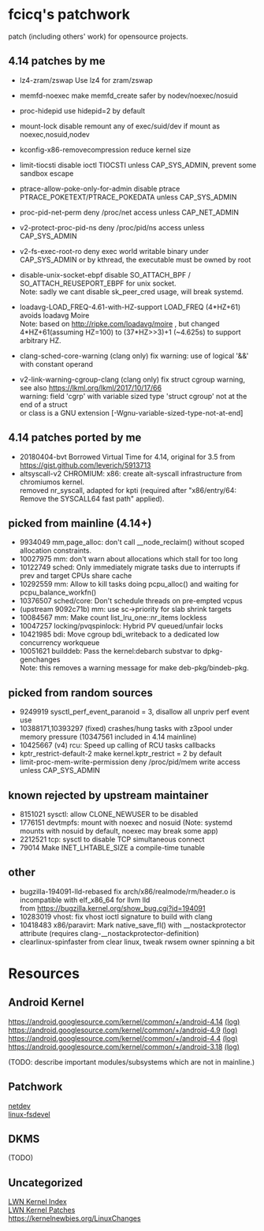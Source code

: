 # fcicq's patchwork
patch (including others' work) for opensource projects.

## 4.14 patches by me
* lz4-zram/zswap Use lz4 for zram/zswap
* memfd-noexec make memfd_create safer by nodev/noexec/nosuid
* proc-hidepid use hidepid=2 by default
* mount-lock disable remount any of exec/suid/dev if mount as noexec,nosuid,nodev
* kconfig-x86-removecompression reduce kernel size
* limit-tiocsti disable ioctl TIOCSTI unless CAP_SYS_ADMIN, prevent some sandbox escape
* ptrace-allow-poke-only-for-admin disable ptrace PTRACE_POKETEXT/PTRACE_POKEDATA unless CAP_SYS_ADMIN
* proc-pid-net-perm deny /proc/net access unless CAP_NET_ADMIN
* v2-protect-proc-pid-ns deny /proc/pid/ns access unless CAP_SYS_ADMIN
* v2-fs-exec-root-ro deny exec world writable binary under CAP_SYS_ADMIN or by kthread, the executable must be owned by root
* disable-unix-socket-ebpf disable SO_ATTACH_BPF / SO_ATTACH_REUSEPORT_EBPF for unix socket.  
Note: sadly we cant disable sk_peer_cred usage, will break systemd.
* loadavg-LOAD_FREQ-4.61-with-HZ-support LOAD_FREQ (4\*HZ+61) avoids loadavg Moire  
Note: based on http://ripke.com/loadavg/moire , but changed 4\*HZ+61(assuming HZ=100) to (37\*HZ>>3)+1 (~4.625s) to support arbitrary HZ.

* clang-sched-core-warning (clang only) fix warning: use of logical '&&' with constant operand
* v2-link-warning-cgroup-clang (clang only) fix struct cgroup warning, see also https://lkml.org/lkml/2017/10/17/66  
warning: field 'cgrp' with variable sized type 'struct cgroup' not at the end of a struct  
     or class is a GNU extension \[-Wgnu-variable-sized-type-not-at-end\]

## 4.14 patches ported by me
* 20180404-bvt Borrowed Virtual Time for 4.14, original for 3.5 from https://gist.github.com/leverich/5913713
* altsyscall-v2 CHROMIUM: x86: create alt-syscall infrastructure from chromiumos kernel.  
removed nr_syscall, adapted for kpti (required after "x86/entry/64: Remove the SYSCALL64 fast path" applied).

## picked from mainline (4.14+)
* 9934049 mm,page_alloc: don't call \_\_node_reclaim() without scoped allocation constraints.
* 10027975 mm: don't warn about allocations which stall for too long
* 10122749 sched: Only immediately migrate tasks due to interrupts if prev and target CPUs share cache
* 10292559 mm: Allow to kill tasks doing pcpu_alloc() and waiting for pcpu_balance_workfn()
* 10376507 sched/core: Don't schedule threads on pre-empted vcpus
* (upstream 9092c71b) mm: use sc->priority for slab shrink targets
* 10084567 mm: Make count list_lru_one::nr_items lockless
* 10047257 locking/pvqspinlock: Hybrid PV queued/unfair locks
* 10421985 bdi: Move cgroup bdi_writeback to a dedicated low concurrency workqueue
* 10051621 builddeb: Pass the kernel:debarch substvar to dpkg-genchanges  
Note: this removes a warning message for make deb-pkg/bindeb-pkg.

## picked from random sources
* 9249919 sysctl_perf_event_paranoid = 3, disallow all unpriv perf event use
* 10388171,10393297 (fixed) crashes/hung tasks with z3pool under memory pressure (10347561 included in 4.14 mainline)
* 10425667 (v4) rcu: Speed up calling of RCU tasks callbacks
* kptr_restrict-default-2 make kernel.kptr_restrict = 2 by default
* limit-proc-mem-write-permission deny /proc/pid/mem write access unless CAP_SYS_ADMIN

## known rejected by upstream maintainer
* 8151021 sysctl: allow CLONE_NEWUSER to be disabled
* 1776151 devtmpfs: mount with noexec and nosuid (Note: systemd mounts with nosuid by default, noexec may break some app)
* 2212521 tcp: sysctl to disable TCP simultaneous connect
* 79014 Make INET_LHTABLE_SIZE a compile-time tunable

## other
* bugzilla-194091-lld-rebased fix arch/x86/realmode/rm/header.o is incompatible with elf_x86_64 for llvm lld  
from https://bugzilla.kernel.org/show_bug.cgi?id=194091
* 10283019 vhost: fix vhost ioctl signature to build with clang
* 10418483 x86/paravirt: Mark native_save_fl() with \_\_nostackprotector attribute (requires clang-\_\_nostackprotector-definition)
* clearlinux-spinfaster from clear linux, tweak rwsem owner spinning a bit

# Resources
## Android Kernel
https://android.googlesource.com/kernel/common/+/android-4.14 [(log)](https://android.googlesource.com/kernel/common/+log/android-4.14)  
https://android.googlesource.com/kernel/common/+/android-4.9 [(log)](https://android.googlesource.com/kernel/common/+log/android-4.9)  
https://android.googlesource.com/kernel/common/+/android-4.4 [(log)](https://android.googlesource.com/kernel/common/+log/android-4.4)  
https://android.googlesource.com/kernel/common/+/android-3.18 [(log)](https://android.googlesource.com/kernel/common/+log/android-3.18)  

(TODO: describe important modules/subsystems which are not in mainline.)

## Patchwork
[netdev](https://patchwork.ozlabs.org/project/netdev/list/?state=%2a)  
[linux-fsdevel](https://patchwork.kernel.org/project/linux-fsdevel/list/?state=%2a)  

## DKMS
(TODO)

## Uncategorized
[LWN Kernel Index](https://lwn.net/Kernel/Index/)  
[LWN Kernel Patches](https://lwn.net/Kernel/Patches)  
https://kernelnewbies.org/LinuxChanges  
